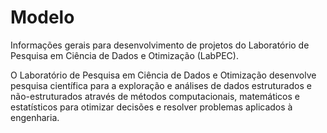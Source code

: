 # Modelo
Informações gerais para desenvolvimento de projetos do Laboratório de Pesquisa em Ciência de Dados e Otimização (LabPEC).

O Laboratório de Pesquisa em Ciência de Dados e Otimização desenvolve pesquisa científica para a exploração e análises de dados estruturados e não-estruturados através de métodos computacionais, matemáticos e estatísticos para otimizar decisões e resolver problemas aplicados à engenharia.

